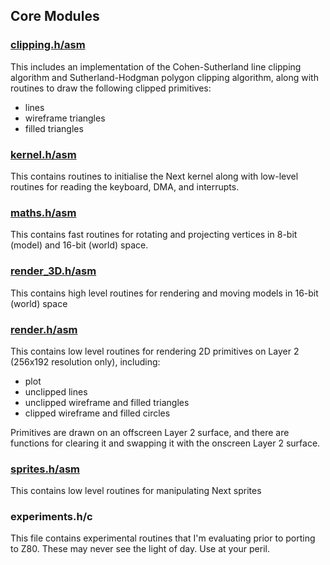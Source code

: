 ## Core Modules

### [clipping.h/asm](clipping.md)

This includes an implementation of the Cohen-Sutherland line clipping algorithm and Sutherland-Hodgman polygon clipping algorithm, along with routines to draw the following clipped primitives:

- lines
- wireframe triangles
- filled triangles

### [kernel.h/asm](kernel.md)

This contains routines to initialise the Next kernel along with low-level routines for reading the keyboard, DMA, and interrupts.

### [maths.h/asm](maths.md)

This contains fast routines for rotating and projecting vertices in 8-bit (model) and 16-bit (world) space.

### [render_3D.h/asm](render_3D.md)

This contains high level routines for rendering and moving models in 16-bit (world) space

### [render.h/asm](render.md)

This contains low level routines for rendering 2D primitives on Layer 2 (256x192 resolution only), including:

- plot
- unclipped lines
- unclipped wireframe and filled triangles
- clipped wireframe and filled circles

Primitives are drawn on an offscreen Layer 2 surface, and there are functions for clearing it and swapping it with the onscreen Layer 2 surface.

### [sprites.h/asm](sprites.md)

This contains low level routines for manipulating Next sprites

### experiments.h/c

This file contains experimental routines that I'm evaluating prior to porting to Z80. These may never see the light of day. Use at your peril.
